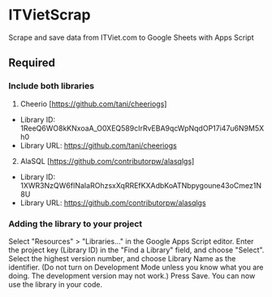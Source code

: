 # ITVietScrap
Scrape and save data from ITViet.com to Google Sheets with Apps Script
## Required
### Include both libraries
1. Cheerio [https://github.com/tani/cheeriogs]
- Library ID: 1ReeQ6WO8kKNxoaA_O0XEQ589cIrRvEBA9qcWpNqdOP17i47u6N9M5Xh0
- Library URL: https://github.com/tani/cheeriogs
2. AlaSQL [https://github.com/contributorpw/alasqlgs]
- Library ID: 1XWR3NzQW6fINaIaROhzsxXqRREfKXAdbKoATNbpygoune43oCmez1N8U
- Library URL: https://github.com/contributorpw/alasqlgs
### Adding the library to your project
Select "Resources" > "Libraries..." in the Google Apps Script editor. Enter the project key (Library ID) in the "Find a Library" field, and choose "Select". Select the highest version number, and choose Library Name as the identifier. (Do not turn on Development Mode unless you know what you are doing. The development version may not work.) Press Save. You can now use the library in your code.